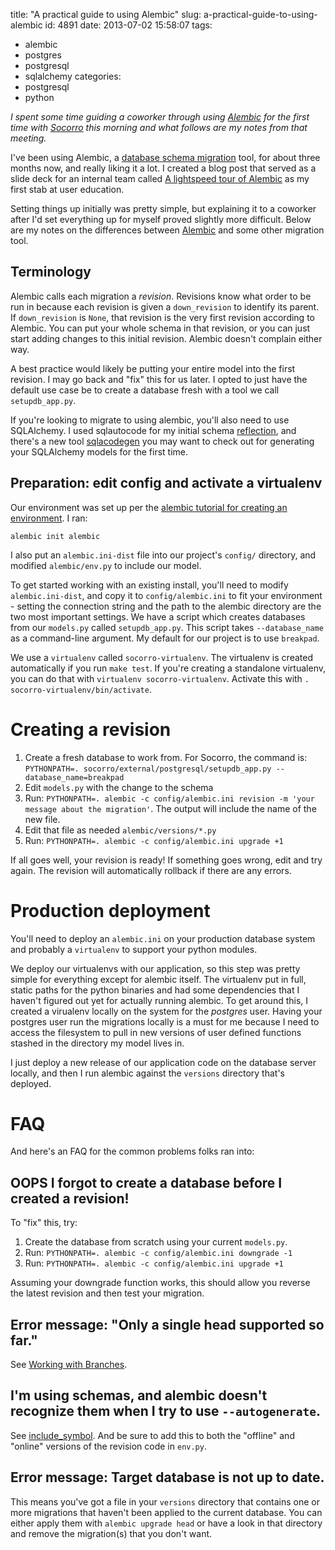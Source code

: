 title: "A practical guide to using Alembic"
slug: a-practical-guide-to-using-alembic
id: 4891
date: 2013-07-02 15:58:07
tags: 
- alembic
- postgres
- postgresql
- sqlalchemy
categories: 
- postgresql
- python

_I spent some time guiding a coworker through using [Alembic](http://alembic.readthedocs.org) for the first time with [Socorro](http://github.com/mozilla/socorro) this morning and what follows are my notes from that meeting._

I've been using Alembic, a [database schema migration](http://en.wikipedia.org/wiki/Schema_migration) tool, for about three months now, and really liking it a lot. I created a blog post that served as a slide deck for an internal team called [A lightspeed tour of Alembic](http://www.chesnok.com/daily/2013/05/17/migrations-with-alembic-a-lightspeed-tour/) as my first stab at user education.

Setting things up initially was pretty simple, but explaining it to a coworker after I'd set everything up for myself proved slightly more difficult. Below are my notes on the differences between [Alembic](http://alembic.readthedocs.org) and some other migration tool.

## Terminology

Alembic calls each migration a _revision_. Revisions know what order to be run in because each revision is given a `down_revision` to identify its parent. If `down_revision` is `None`, that revision is the very first revision according to Alembic. You can put your whole schema in that revision, or you can just start adding changes to this initial revision. Alembic doesn't complain either way.

A best practice would likely be putting your entire model into the first revision. I may go back and "fix" this for us later. I opted to just have the default use case be to create a database fresh with a tool we call `setupdb_app.py`.

If you're looking to migrate to using alembic, you'll also need to use SQLAlchemy. I used sqlautocode for my initial schema [reflection](http://docs.sqlalchemy.org/en/latest/core/schema.html#reflecting-database-objects), and there's a new tool [sqlacodegen](https://bitbucket.org/agronholm/sqlacodegen/src) you may want to check out for generating your SQLAlchemy models for the first time.

## Preparation: edit config and activate a virtualenv

Our environment was set up per the [alembic tutorial for creating an environment](https://alembic.readthedocs.org/en/latest/tutorial.html#creating-an-environment). I ran:

`alembic init alembic`

I also put an `alembic.ini-dist` file into our project's `config/` directory, and modified `alembic/env.py` to include our model.

To get started working with an existing install, you'll need to modify `alembic.ini-dist`, and copy it to `config/alembic.ini` to fit your environment - setting the connection string and the path to the alembic directory are the two most important settings. We have a script which creates databases from our `models.py` called `setupdb_app.py`. This script takes `--database_name` as a command-line argument. My default for our project is to use `breakpad`.

We use a `virtualenv` called `socorro-virtualenv`. The virtualenv is created automatically if you run `make test`. If you're creating a standalone virtualenv, you can do that with `virtualenv socorro-virtualenv`. Activate this with `. socorro-virtualenv/bin/activate`.

# Creating a revision

1.  Create a fresh database to work from. For Socorro, the command is: `PYTHONPATH=. socorro/external/postgresql/setupdb_app.py --database_name=breakpad`
2.  Edit `models.py` with the change to the schema
3.  Run: `PYTHONPATH=. alembic -c config/alembic.ini revision -m 'your message about the migration'`. The output will include the name of the new file.
4.  Edit that file as needed `alembic/versions/*.py`
5.  Run: `PYTHONPATH=. alembic -c config/alembic.ini upgrade +1`

If all goes well, your revision is ready! If something goes wrong, edit and try again. The revision will automatically rollback if there are any errors.

# Production deployment

You'll need to deploy an `alembic.ini` on your production database system and probably a `virtualenv` to support your python modules.

We deploy our virtualenvs with our application, so this step was pretty simple for everything except for alembic itself. The virtualenv put in full, static paths for the python binaries and had some dependencies that I haven't figured out yet for actually running alembic. To get around this, I created a virualenv locally on the system for the _postgres_ user. Having your postgres user run the migrations locally is a must for me because I need to access the filesystem to pull in new versions of user defined functions stashed in the directory my model lives in.

I just deploy a new release of our application code on the database server locally, and then I run alembic against the `versions` directory that's deployed.

# FAQ

And here's an FAQ for the common problems folks ran into:

## OOPS I forgot to create a database before I created a revision!

To "fix" this, try:

1.  Create the database from scratch using your current `models.py`.
2.  Run: `PYTHONPATH=. alembic -c config/alembic.ini downgrade -1`
3.  Run: `PYTHONPATH=. alembic -c config/alembic.ini upgrade +1`

Assuming your downgrade function works, this should allow you reverse the latest revision and then test your migration.

## Error message: "Only a single head supported so far."

See [Working with Branches](https://alembic.readthedocs.org/en/latest/tutorial.html#working-with-branches).

## I'm using schemas, and alembic doesn't recognize them when I try to use `--autogenerate`.

See [include_symbol](http://alembic.readthedocs.org/en/latest/api.html?highlight=include_symbol). And be sure to add this to both the "offline" and "online" versions of the revision code in `env.py`.

## Error message: Target database is not up to date.

This means you've got a file in your `versions` directory that contains one or more migrations that haven't been applied to the current database. You can either apply them with `alembic upgrade head` or have a look in that directory and remove the migration(s) that you don't want.
